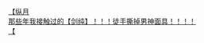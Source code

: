 [【纵月](http://tieba.baidu.com/p/3674479599?see_lz=1&pn=)   
[那些年我接触过的【剑纯】！！！徒手撕掉男神面具！！！！](http://tieba.baidu.com/p/3675423635?see_lz=1&pn=)   
[【](http://tieba.baidu.com/p/3673829113?see_lz=1&pn=)   
